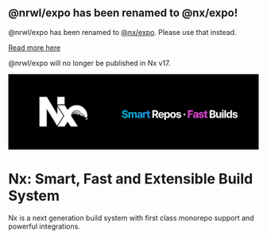 ## @nrwl/expo has been renamed to @nx/expo!

@nrwl/expo has been renamed to [@nx/expo](https://www.npmjs.com/package/@nx/expo). Please use that instead.

[Read more here](https://nx.dev/recipes/other/rescope)

@nrwl/expo will no longer be published in Nx v17.

<p style="text-align: center;"><img src="https://raw.githubusercontent.com/nrwl/nx/master/images/nx.png" width="600" alt="Nx - Smart, Fast and Extensible Build System"></p>

# Nx: Smart, Fast and Extensible Build System

Nx is a next generation build system with first class monorepo support and powerful integrations.
